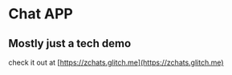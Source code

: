 # Chat APP

## Mostly just a tech demo

check it out at [https://zchats.glitch.me](https://zchats.glitch.me)
